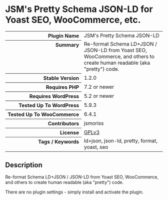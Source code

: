 <h1>JSM&#039;s Pretty Schema JSON-LD for Yoast SEO, WooCommerce, etc.</h1>

<table>
<tr><th align="right" valign="top" nowrap>Plugin Name</th><td>JSM&#039;s Pretty Schema JSON-LD</td></tr>
<tr><th align="right" valign="top" nowrap>Summary</th><td>Re-format Schema LD+JSON / JSON-LD from Yoast SEO, WooCommerce, and others to create human readable (aka &quot;pretty&quot;) code.</td></tr>
<tr><th align="right" valign="top" nowrap>Stable Version</th><td>1.2.0</td></tr>
<tr><th align="right" valign="top" nowrap>Requires PHP</th><td>7.2 or newer</td></tr>
<tr><th align="right" valign="top" nowrap>Requires WordPress</th><td>5.2 or newer</td></tr>
<tr><th align="right" valign="top" nowrap>Tested Up To WordPress</th><td>5.9.3</td></tr>
<tr><th align="right" valign="top" nowrap>Tested Up To WooCommerce</th><td>6.4.1</td></tr>
<tr><th align="right" valign="top" nowrap>Contributors</th><td>jsmoriss</td></tr>
<tr><th align="right" valign="top" nowrap>License</th><td><a href="https://www.gnu.org/licenses/gpl.txt">GPLv3</a></td></tr>
<tr><th align="right" valign="top" nowrap>Tags / Keywords</th><td>ld+json, json-ld, pretty, format, yoast, seo</td></tr>
</table>

<h2>Description</h2>

<p>Re-format Schema LD+JSON / JSON-LD from Yoast SEO, WooCommerce, and others to create human readable (aka "pretty") code.</p>

<p>There are no plugin settings - simply install and activate the plugin.</p>

